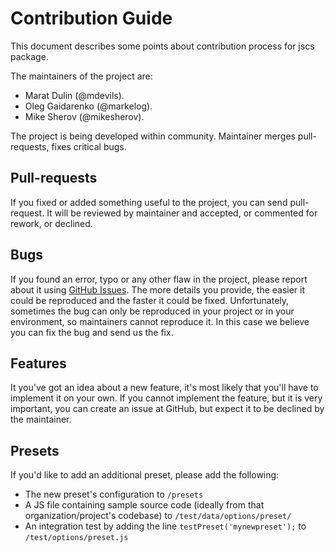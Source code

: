 Contribution Guide
==================

This document describes some points about contribution process for jscs package.

The maintainers of the project are:
 * Marat Dulin (@mdevils).
 * Oleg Gaidarenko (@markelog).
 * Mike Sherov (@mikesherov).

The project is being developed within community. Maintainer merges pull-requests, fixes critical bugs.

Pull-requests
-------------

If you fixed or added something useful to the project, you can send pull-request.
It will be reviewed by maintainer and accepted, or commented for rework, or declined.

Bugs
----

If you found an error, typo or any other flaw in the project,
please report about it using [GitHub Issues](https://github.com/mdevils/node-jscs/issues).
The more details you provide, the easier it could be reproduced and the faster it could be fixed.
Unfortunately, sometimes the bug can only be reproduced in your project or in your environment,
so maintainers cannot reproduce it. In this case we believe you can fix the bug and send us the fix.

Features
--------

It you've got an idea about a new feature, it's most likely that you'll have to implement it on your own.
If you cannot implement the feature, but it is very important, you can create an issue at GitHub,
but expect it to be declined by the maintainer.

Presets
-------

If you'd like to add an additional preset, please add the following:

* The new preset's configuration to `/presets`
* A JS file containing sample source code (ideally from that organization/project's codebase) to `/test/data/options/preset/`
* An integration test by adding the line `testPreset('mynewpreset');` to `/test/options/preset.js`